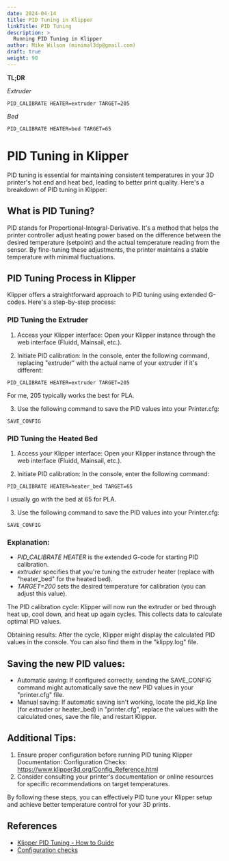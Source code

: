 ```yaml
---
date: 2024-04-14
title: PID Tuning in Klipper
linkTitle: PID Tuning
description: >
  Running PID Tuning in Klipper
author: Mike Wilson (minimal3dp@gmail.com)
draft: true
weight: 90
---
```


**TL;DR**

*Extruder*
```
PID_CALIBRATE HEATER=extruder TARGET=205
```

*Bed*
```
PID_CALIBRATE HEATER=bed TARGET=65
```

# PID Tuning in Klipper

PID tuning is essential for maintaining consistent temperatures in your 3D printer's hot end and heat bed, leading to better print quality. Here's a breakdown of PID tuning in Klipper:

## What is PID Tuning?

PID stands for Proportional-Integral-Derivative. It's a method that helps the printer controller adjust heating power based on the difference between the desired temperature (setpoint) and the actual temperature reading from the sensor. By fine-tuning these adjustments, the printer maintains a stable temperature with minimal fluctuations.

## PID Tuning Process in Klipper

Klipper offers a straightforward approach to PID tuning using extended G-codes. Here's a step-by-step process:

### PID Tuning the Extruder

1. Access your Klipper interface: Open your Klipper instance through the web interface (Fluidd, Mainsail, etc.).

2. Initiate PID calibration: In the console, enter the following command, replacing "extruder" with the actual name of your extruder if it's different:

```
PID_CALIBRATE HEATER=extruder TARGET=205
```

For me, 205 typically works the best for PLA.

3. Use the following command to save the PID values into your Printer.cfg:

```
SAVE_CONFIG

```

### PID Tuning the Heated Bed

1. Access your Klipper interface: Open your Klipper instance through the web interface (Fluidd, Mainsail, etc.).

2. Initiate PID calibration: In the console, enter the following command:

```
PID_CALIBRATE HEATER=heater_bed TARGET=65
```
I usually go with the bed at 65 for PLA.


3. Use the following command to save the PID values into your Printer.cfg:

```
SAVE_CONFIG

```

### Explanation:

- *PID_CALIBRATE HEATER* is the extended G-code for starting PID calibration.
- *extruder* specifies that you're tuning the extruder heater (replace with "heater_bed" for the heated bed).
- *TARGET=200* sets the desired temperature for calibration (you can adjust this value).

The PID calibration cycle: Klipper will now run the extruder or bed through heat up, cool down, and heat up again cycles. This collects data to calculate optimal PID values.

Obtaining results: After the cycle, Klipper might display the calculated PID values in the console. You can also find them in the "klippy.log" file.

## Saving the new PID values:

- Automatic saving: If configured correctly, sending the SAVE_CONFIG command might automatically save the new PID values in your "printer.cfg" file.
- Manual saving: If automatic saving isn't working, locate the pid_Kp line (for extruder or heater_bed) in "printer.cfg", replace the values with the calculated ones, save the file, and restart Klipper.

## Additional Tips:

1. Ensure proper configuration before running PID tuning Klipper Documentation: Configuration Checks: https://www.klipper3d.org/Config_Reference.html
2. Consider consulting your printer's documentation or online resources for specific recommendations on target temperatures.

By following these steps, you can effectively PID tune your Klipper setup and achieve better temperature control for your 3D prints.

## References

- [Klipper PID Tuning - How to Guide](https://www.obico.io/blog/klipper-pid-tuning/)
- [Configuration checks](https://www.klipper3d.org/Config_checks.html?h=pid)